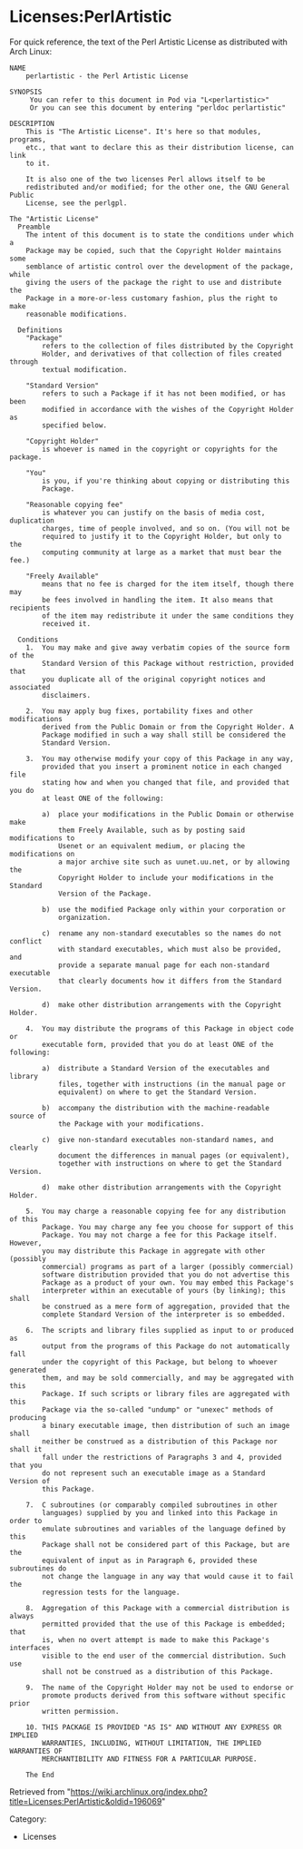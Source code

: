 Licenses:PerlArtistic
=====================

For quick reference, the text of the Perl Artistic License as
distributed with Arch Linux:

    NAME
        perlartistic - the Perl Artistic License

    SYNOPSIS
         You can refer to this document in Pod via "L<perlartistic>"
         Or you can see this document by entering "perldoc perlartistic"

    DESCRIPTION
        This is "The Artistic License". It's here so that modules, programs,
        etc., that want to declare this as their distribution license, can link
        to it.

        It is also one of the two licenses Perl allows itself to be
        redistributed and/or modified; for the other one, the GNU General Public
        License, see the perlgpl.

    The "Artistic License"
      Preamble
        The intent of this document is to state the conditions under which a
        Package may be copied, such that the Copyright Holder maintains some
        semblance of artistic control over the development of the package, while
        giving the users of the package the right to use and distribute the
        Package in a more-or-less customary fashion, plus the right to make
        reasonable modifications.

      Definitions
        "Package"
            refers to the collection of files distributed by the Copyright
            Holder, and derivatives of that collection of files created through
            textual modification.

        "Standard Version"
            refers to such a Package if it has not been modified, or has been
            modified in accordance with the wishes of the Copyright Holder as
            specified below.

        "Copyright Holder"
            is whoever is named in the copyright or copyrights for the package.

        "You"
            is you, if you're thinking about copying or distributing this
            Package.

        "Reasonable copying fee"
            is whatever you can justify on the basis of media cost, duplication
            charges, time of people involved, and so on. (You will not be
            required to justify it to the Copyright Holder, but only to the
            computing community at large as a market that must bear the fee.)

        "Freely Available"
            means that no fee is charged for the item itself, though there may
            be fees involved in handling the item. It also means that recipients
            of the item may redistribute it under the same conditions they
            received it.

      Conditions
        1.  You may make and give away verbatim copies of the source form of the
            Standard Version of this Package without restriction, provided that
            you duplicate all of the original copyright notices and associated
            disclaimers.

        2.  You may apply bug fixes, portability fixes and other modifications
            derived from the Public Domain or from the Copyright Holder. A
            Package modified in such a way shall still be considered the
            Standard Version.

        3.  You may otherwise modify your copy of this Package in any way,
            provided that you insert a prominent notice in each changed file
            stating how and when you changed that file, and provided that you do
            at least ONE of the following:

            a)  place your modifications in the Public Domain or otherwise make
                them Freely Available, such as by posting said modifications to
                Usenet or an equivalent medium, or placing the modifications on
                a major archive site such as uunet.uu.net, or by allowing the
                Copyright Holder to include your modifications in the Standard
                Version of the Package.

            b)  use the modified Package only within your corporation or
                organization.

            c)  rename any non-standard executables so the names do not conflict
                with standard executables, which must also be provided, and
                provide a separate manual page for each non-standard executable
                that clearly documents how it differs from the Standard Version.

            d)  make other distribution arrangements with the Copyright Holder.

        4.  You may distribute the programs of this Package in object code or
            executable form, provided that you do at least ONE of the following:

            a)  distribute a Standard Version of the executables and library
                files, together with instructions (in the manual page or
                equivalent) on where to get the Standard Version.

            b)  accompany the distribution with the machine-readable source of
                the Package with your modifications.

            c)  give non-standard executables non-standard names, and clearly
                document the differences in manual pages (or equivalent),
                together with instructions on where to get the Standard Version.

            d)  make other distribution arrangements with the Copyright Holder.

        5.  You may charge a reasonable copying fee for any distribution of this
            Package. You may charge any fee you choose for support of this
            Package. You may not charge a fee for this Package itself. However,
            you may distribute this Package in aggregate with other (possibly
            commercial) programs as part of a larger (possibly commercial)
            software distribution provided that you do not advertise this
            Package as a product of your own. You may embed this Package's
            interpreter within an executable of yours (by linking); this shall
            be construed as a mere form of aggregation, provided that the
            complete Standard Version of the interpreter is so embedded.

        6.  The scripts and library files supplied as input to or produced as
            output from the programs of this Package do not automatically fall
            under the copyright of this Package, but belong to whoever generated
            them, and may be sold commercially, and may be aggregated with this
            Package. If such scripts or library files are aggregated with this
            Package via the so-called "undump" or "unexec" methods of producing
            a binary executable image, then distribution of such an image shall
            neither be construed as a distribution of this Package nor shall it
            fall under the restrictions of Paragraphs 3 and 4, provided that you
            do not represent such an executable image as a Standard Version of
            this Package.

        7.  C subroutines (or comparably compiled subroutines in other
            languages) supplied by you and linked into this Package in order to
            emulate subroutines and variables of the language defined by this
            Package shall not be considered part of this Package, but are the
            equivalent of input as in Paragraph 6, provided these subroutines do
            not change the language in any way that would cause it to fail the
            regression tests for the language.

        8.  Aggregation of this Package with a commercial distribution is always
            permitted provided that the use of this Package is embedded; that
            is, when no overt attempt is made to make this Package's interfaces
            visible to the end user of the commercial distribution. Such use
            shall not be construed as a distribution of this Package.

        9.  The name of the Copyright Holder may not be used to endorse or
            promote products derived from this software without specific prior
            written permission.

        10. THIS PACKAGE IS PROVIDED "AS IS" AND WITHOUT ANY EXPRESS OR IMPLIED
            WARRANTIES, INCLUDING, WITHOUT LIMITATION, THE IMPLIED WARRANTIES OF
            MERCHANTIBILITY AND FITNESS FOR A PARTICULAR PURPOSE.

        The End

Retrieved from
"https://wiki.archlinux.org/index.php?title=Licenses:PerlArtistic&oldid=196069"

Category:

-   Licenses
